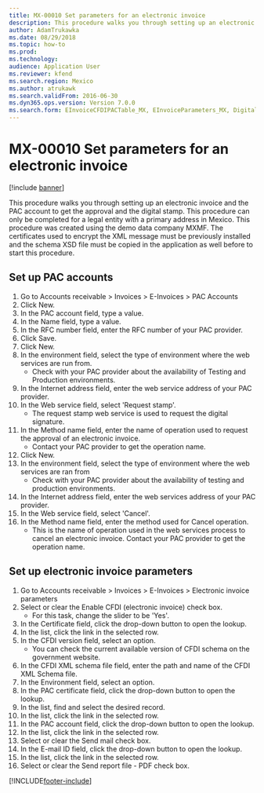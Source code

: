 ```yaml
---
title: MX-00010 Set parameters for an electronic invoice
description: This procedure walks you through setting up an electronic invoice and the PAC account to get the approval and the digital stamp.
author: AdamTrukawka
ms.date: 08/29/2018
ms.topic: how-to
ms.prod: 
ms.technology: 
audience: Application User
ms.reviewer: kfend
ms.search.region: Mexico
ms.author: atrukawk
ms.search.validFrom: 2016-06-30
ms.dyn365.ops.version: Version 7.0.0
ms.search.form: EInvoiceCFDIPACTable_MX, EInvoiceParameters_MX, DigitalCertificateLookup
---
```

# MX-00010 Set parameters for an electronic invoice

[!include [banner](../../includes/banner.md)]

This procedure walks you through setting up an electronic invoice and the PAC account to get the approval and the digital stamp. This procedure can only be completed for a legal entity with a primary address in Mexico. This procedure was created using the demo data company MXMF. The certificates used to encrypt the XML message must be previously installed and the schema XSD file must be copied in the application as well before to start this procedure.


## Set up PAC accounts
1. Go to Accounts receivable > Invoices > E-Invoices > PAC Accounts
2. Click New.
3. In the PAC account field, type a value.
4. In the Name field, type a value.
5. In the RFC number field, enter the RFC number of your PAC provider.
6. Click Save.
7. Click New.
8. In the environment field, select the type of environment where the web services are run from.
    * Check with your PAC provider about the availability of Testing and Production environments.  
9. In the Internet address field, enter the web service address of your PAC provider.
10. In the Web service field, select 'Request stamp'.
    * The request stamp web service is used to request the digital signature.  
11. In the Method name field, enter the name of operation used to request the approval of an electronic invoice.
    * Contact your PAC provider to get the operation name.  
12. Click New.
13. In the environment field, select the type of environment where the web services are ran from
    * Check with your PAC provider about the availability of testing and production environments.  
14. In the Internet address field, enter the web services address of your PAC provider.
15. In the Web service field, select 'Cancel'.
16. In the Method name field, enter the method used for Cancel operation.
    * This is the name of operation used in the web services process to cancel an electronic invoice. Contact your PAC provider to get the operation name.  

## Set up electronic invoice parameters
1. Go to Accounts receivable > Invoices > E-Invoices > Electronic invoice parameters
2. Select or clear the Enable CFDI (electronic invoice) check box.
    * For this task, change the slider to be 'Yes'.  
3. In the Certificate field, click the drop-down button to open the lookup.
4. In the list, click the link in the selected row.
5. In the CFDI version field, select an option.
    * You can check the current available version of CFDI schema on the government website.  
6. In the CFDI XML schema file field, enter the path and name of the CFDI XML Schema file.
7. In the Environment field, select an option.
8. In the PAC certificate field, click the drop-down button to open the lookup.
9. In the list, find and select the desired record.
10. In the list, click the link in the selected row.
11. In the PAC account field, click the drop-down button to open the lookup.
12. In the list, click the link in the selected row.
13. Select or clear the Send mail check box.
14. In the E-mail ID field, click the drop-down button to open the lookup.
15. In the list, click the link in the selected row.
16. Select or clear the Send report file - PDF check box.



[!INCLUDE[footer-include](../../../includes/footer-banner.md)]
